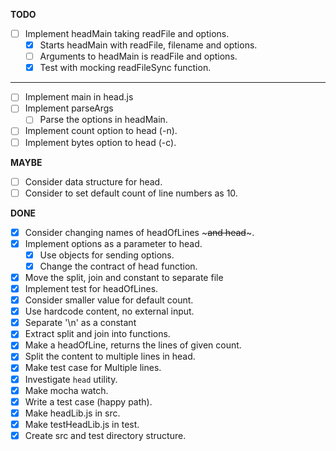 **TODO**

- [ ] Implement headMain taking readFile and options.
  - [x] Starts headMain with readFile, filename and options.
  - [ ] Arguments to headMain is readFile and options.
  - [x] Test with mocking readFileSync function.
***

- [ ] Implement main in head.js
- [ ] Implement parseArgs
  - [ ] Parse the options in headMain.
- [ ] Implement count option to head (-n).
- [ ] Implement bytes option to head (-c).

**MAYBE**

- [ ] Consider data structure for head.
- [ ] Consider to set default count of line numbers as 10.

**DONE**

- [x] Consider changing names of headOfLines ~~~and head~~~.
- [x] Implement options as a parameter to head.
  - [x] Use objects for sending options.
  - [x] Change the contract of head function.
- [x] Move the split, join and constant to separate file
- [x] Implement test for headOfLines.
- [x] Consider smaller value for default count.
- [x] Use hardcode content, no external input.
- [x] Separate '\n' as a constant
- [x] Extract split and join into functions.
- [x] Make a headOfLine, returns the lines of given count.
 - [x] Split the content to multiple lines in head.
- [x] Make test case for Multiple lines.
- [x] Investigate `head` utility.
- [x] Make mocha watch.
- [x] Write a test case (happy path).
- [x] Make headLib.js in src.
- [x] Make testHeadLib.js in test.
- [x] Create src and test directory structure.
